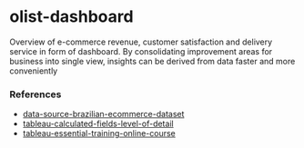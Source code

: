 # olist-dashboard

Overview of e-commerce revenue, customer satisfaction and delivery service in form of dashboard. By consolidating improvement areas for business into single view, insights can be derived from data faster and more conveniently

### References

- [data-source-brazilian-ecommerce-dataset](https://www.kaggle.com/datasets/olistbr/brazilian-ecommerce)
- [tableau-calculated-fields-level-of-detail](https://help.tableau.com/current/pro/desktop/en-us/calculations_calculatedfields_lod.htm)
- [tableau-essential-training-online-course](https://www.linkedin.com/learning/tableau-essential-training-22386688)
